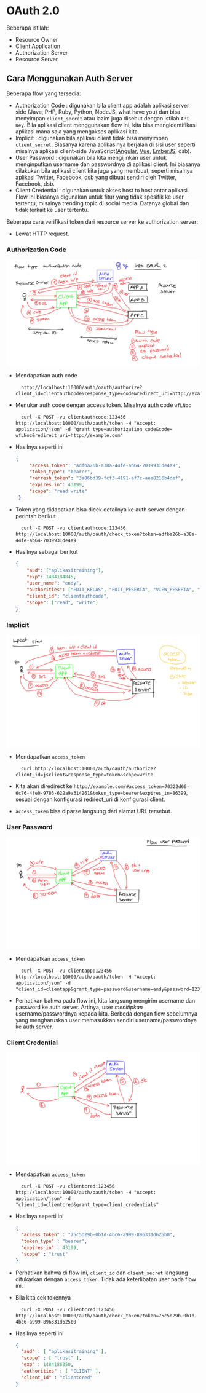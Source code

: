 # OAuth 2.0 #

Beberapa istilah:

* Resource Owner
* Client Application
* Authorization Server
* Resource Server

## Cara Menggunakan Auth Server ##

Beberapa flow yang tersedia:

* Authorization Code : digunakan bila client app adalah aplikasi server side (Java, PHP, Ruby, Python, NodeJS, what have you) dan bisa menyimpan `client_secret` atau lazim juga disebut dengan istilah `API Key`. Bila aplikasi client menggunakan flow ini, kita bisa mengidentifikasi aplikasi mana saja yang mengakses aplikasi kita.
* Implicit : digunakan bila aplikasi client tidak bisa menyimpan `client_secret`. Biasanya karena aplikasinya berjalan di sisi user seperti misalnya aplikasi client-side JavaScript([Angular](https://angular.io), [Vue](https://vuejs.org/), [EmberJS](http://emberjs.com/), dsb).
* User Password : digunakan bila kita mengijinkan user untuk menginputkan username dan passwordnya di aplikasi client. Ini biasanya dilakukan bila aplikasi client kita juga yang membuat, seperti misalnya aplikasi Twitter, Facebook, dsb yang dibuat sendiri oleh Twitter, Facebook, dsb.
* Client Credential : digunakan untuk akses host to host antar aplikasi. Flow ini biasanya digunakan untuk fitur yang tidak spesifik ke user tertentu, misalnya trending topic di social media. Datanya global dan tidak terkait ke user tertentu.

Beberapa cara verifikasi token dari resource server ke authorization server:

* Lewat HTTP request.

### Authorization Code ###

![Flow Authorization Code](img/oauth-authcode.jpg)

* Mendapatkan auth code

        http://localhost:10000/auth/oauth/authorize?client_id=clientauthcode&response_type=code&redirect_uri=http://example.com

* Menukar auth code dengan access token. Misalnya auth code `wfLNoc`

        curl -X POST -vu clientauthcode:123456 http://localhost:10000/auth/oauth/token -H "Accept: application/json" -d "grant_type=authorization_code&code= wfLNoc&redirect_uri=http://example.com"

* Hasilnya seperti ini

   ```json
   {
        "access_token": "adfba26b-a38a-44fe-ab64-7039931de4a9",
        "token_type": "bearer",
        "refresh_token": "3a86bd39-fcf3-4191-af7c-aee8216b4def",
        "expires_in": 43199,
        "scope": "read write"
    }
   ```
* Token yang didapatkan bisa dicek detailnya ke auth server dengan perintah berikut

        curl -X POST -vu clientauthcode:123456 http://localhost:10000/auth/oauth/check_token?token=adfba26b-a38a-44fe-ab64-7039931de4a9

* Hasilnya sebagai berikut

    ```json
    {
        "aud": ["aplikasitraining"],
        "exp": 1484184845,
        "user_name": "endy",
        "authorities": ["EDIT_KELAS", "EDIT_PESERTA", "VIEW_PESERTA", "VIEW_KELAS"],
        "client_id": "clientauthcode",
        "scope": ["read", "write"]
    }
    ```

### Implicit  ###

![Flow Implicit](img/oauth-implicit.jpg)

* Mendapatkan `access_token`

        curl http://localhost:10000/auth/oauth/authorize?client_id=jsclient&response_type=token&scope=write

* Kita akan diredirect ke `http://example.com/#access_token=70322d66-6c76-4fe0-9786-622a9a314261&token_type=bearer&expires_in=86399`, sesuai dengan konfigurasi redirect_uri di konfigurasi client.

* `access_token` bisa diparse langsung dari alamat URL tersebut.

### User Password ###

![Flow User Password](img/oauth-user-password.jpg)

* Mendapatkan `access_token`

        curl -X POST -vu clientapp:123456 http://localhost:10000/auth/oauth/token -H "Accept: application/json" -d "client_id=clientapp&grant_type=password&username=endy&password=1234"

* Perhatikan bahwa pada flow ini, kita langsung mengirim username dan password ke auth server. Artinya, user _menitipkan_ username/passwordnya kepada kita. Berbeda dengan flow sebelumnya yang mengharuskan user memasukkan sendiri username/passwordnya ke auth server.

### Client Credential ###

![Flow Client Credential](img/oauth-client-cred.jpg)

* Mendapatkan `access_token`

        curl -X POST -vu clientcred:123456 http://localhost:10000/auth/oauth/token -H "Accept: application/json" -d "client_id=clientcred&grant_type=client_credentials"

* Hasilnya seperti ini

    ```json
    {
      "access_token" : "75c5d29b-0b1d-4bc6-a999-896331d625b0",
      "token_type" : "bearer",
      "expires_in" : 43199,
      "scope" : "trust"
    }
    ```

* Perhatikan bahwa di flow ini, `client_id` dan `client_secret` langsung ditukarkan dengan `access_token`. Tidak ada keterlibatan user pada flow ini.

* Bila kita cek tokennya

        curl -X POST -vu clientcred:123456 http://localhost:10000/auth/oauth/check_token?token=75c5d29b-0b1d-4bc6-a999-896331d625b0

* Hasilnya seperti ini

    ```json
    {
      "aud" : [ "aplikasitraining" ],
      "scope" : [ "trust" ],
      "exp" : 1484186350,
      "authorities" : [ "CLIENT" ],
      "client_id" : "clientcred"
    }
    ```
